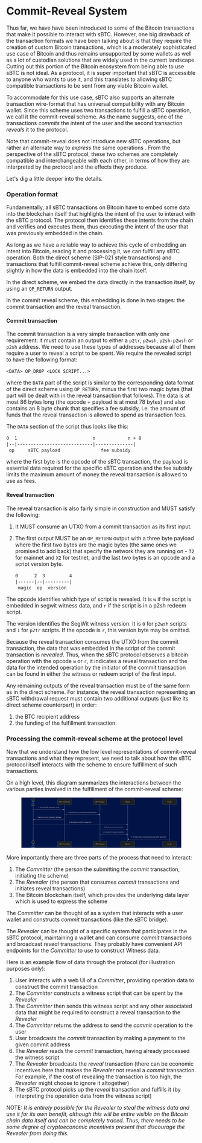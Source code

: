 # Commit-Reveal System

Thus far, we have have been introduced to some of the Bitcoin transactions that make it possible to interact with sBTC. However, one big drawback of the transaction formats we have been talking about is that they require the creation of custom Bitcoin transactions, which is a moderately sophisticated use case of Bitcoin and thus remains unsupported by some wallets as well as a lot of custodian solutions that are widely used in the current landscape. Cutting out this portion of the Bitcoin ecosystem from being able to use sBTC is not ideal. As a protocol, it is super important that sBTC is accessible to anyone who wants to use it, and this translates to allowing sBTC compatible transactions to be sent from any viable Bitcoin wallet.

To accommodate for this use case, sBTC also supports an alternate transaction wire-format that has universal compatibility with any Bitcoin wallet. Since this scheme uses two transactions to fulfill a sBTC operation, we call it the commit-reveal scheme. As the name suggests, one of the transactions _commits_ the intent of the user and the second transaction _reveals_ it to the protocol.

Note that commit-reveal does not introduce new sBTC operations, but rather an alternate way to _express_ the same operations . From the perspective of the sBTC protocol, these two schemes are completely compatible and interchangeable with each other, in terms of how they are interpreted by the protocol and the effects they produce.

Let's dig a little deeper into the details.

### Operation format

Fundamentally, all sBTC transactions on Bitcoin have to embed some data into the blockchain itself that highlights the intent of the user to interact with the sBTC protocol. The protocol then identifies these intents from the chain and verifies and executes them, thus executing the intent of the user that was previously embedded in the chain.

As long as we have a reliable way to achieve this cycle of embedding an intent into Bitcoin, reading it and processing it, we can fulfill any sBTC operation. Both the direct scheme (SIP-021 style transactions) and transactions that fulfill commit-reveal scheme achieve this, only differing slightly in how the data is embedded into the chain itself.

In the direct scheme, we embed the data directly in the transaction itself, by using an `OP_RETURN` output.

In the commit reveal scheme, this embedding is done in two stages: the commit transaction and the reveal transaction.

#### Commit transaction

The commit transaction is a very simple transaction with only one requirement: it must contain an output to either a `p2tr`, `p2wsh`, `p2sh-p2wsh` or `p2sh` address. We need to use these types of addresses because all of them require a user to reveal a script to be spent. We require the revealed script to have the following format:

```
<DATA> OP_DROP <LOCK SCRIPT...>
```

where the `DATA` part of the script is similar to the corresponding data format of the direct scheme using `OP_RETURN`, minus the first two magic bytes (that part will be dealt with in the reveal transaction that follows). The data is at most 86 bytes long (the opcode + payload is at most 78 bytes) and also contains an 8 byte chunk that specifies a fee subsidy, i.e. the amount of funds that the reveal transaction is allowed to spend as transaction fees.

The `DATA` section of the script thus looks like this:

```
0  1                            n            n + 8
|--|----------------------------|--------------|
 op     sBTC payload               fee subsidy
```

where the first byte is the opcode of the sBTC transaction, the payload is essential data required for the specific sBTC operation and the fee subsidy limits the maximum amount of money the reveal transaction is allowed to use as fees.

#### Reveal transaction

The reveal transaction is also fairly simple in construction and MUST satisfy the following:

1. It MUST consume an UTXO from a commit transaction as its first input.
2.  The first output MUST be an `OP_RETURN` output with a three byte payload where the first two bytes are the magic bytes (the same ones we promised to add back) that specify the network they are running on - `T2` for mainnet and `X2` for testnet, and the last two bytes is an opcode and a script version byte.

    ```
    0      2  3         4
    |------|--|---------|
     magic  op  version
    ```

The opcode identifies which type of script is revealed. It is `w` if the script is embedded in segwit witness data, and `r` if the script is in a p2sh redeem script.

The version identifies the SegWit witness version. It is `0` for `p2wsh` scripts and `1` for `p2tr` scripts. If the opcode is `r`, this version byte may be omitted.

Because the reveal transaction consumes the UTXO from the commit transaction, the data that was embedded in the script of the commit transaction is _revealed_. Thus, when the sBTC protocol observes a bitcoin operation with the opcode `w` or `r`, it indicates a reveal transaction and the data for the intended operation by the initiator of the commit transaction can be found in either the witness or redeem script of the first input.

Any remaining outputs of the reveal transaction must be of the same form as in the direct scheme. For instance, the reveal transaction representing an sBTC withdrawal request must contain two additional outputs (just like its direct scheme counterpart) in order:

1. the BTC recipient address
2. the funding of the fulfillment transaction.

### Processing the commit-reveal scheme at the protocol level

Now that we understand how the low level representations of commit-reveal transactions and what they represent, we need to talk about how the sBTC protocol itself interacts with the scheme to ensure fulfillment of such transactions.

On a high level, this diagram summarizes the interactions between the various parties involved in the fulfillment of the commit-reveal scheme:

<figure><img src="../../../.gitbook/assets/Diagram Feb 2 2024 from Mermaid Chart (1).png" alt=""><figcaption></figcaption></figure>

More importantly there are three parts of the process that need to interact:

1. The _Committer_ (the person the submitting the _commit_ transaction, initiating the scheme)
2. The _Revealer_ (the person that consumes _commit_ transactions and initiates reveal transactions)
3. The Bitcoin blockchain itself, which provides the underlying data layer which is used to express the scheme

The _Committer_ can be thought of as a system that interacts with a user wallet and constructs _commit_ transactions (like the sBTC bridge).

The _Revealer_ can be thought of a specific system that participates in the sBTC protocol, maintaining a wallet and can consume _commit_ transactions and broadcast _reveal_ transactions. They probably have convenient API endpoints for the _Committer_ to use to construct Witness data.

Here is an example flow of data through the protocol (for illustration purposes only):

1. User interacts with a web UI of a _Committer_, providing operation data to construct the commit transaction
2. The _Committer_ constructs a witness script that can be spent by the _Revealer_
3. The _Committer_ then sends this witness script and any other associated data that might be required to construct a reveal transaction to the _Revealer_
4. The _Committer_ returns the address to send the _commit_ operation to the user
5. User broadcasts the _commit_ transaction by making a payment to the given commit address
6. The _Revealer_ reads the _commit_ transaction, having already processed the witness script
7. The _Revealer_ broadcasts the _reveal_ transaction (there can be economic incentives here that makes the _Revealer_ not reveal a _commit_ transaction. For example, if the cost of revealing the transaction is too high, the _Revealer_ might choose to ignore it altogether)
8. The sBTC protocol picks up the _reveal_ transaction and fulfills it (by interpreting the operation data from the witness script)

NOTE: _It is entirely possible for the Revealer to steal the witness data and use it for its own benefit, although this will be entire visible on the Bitcoin chain data itself and can be completely traced. Thus, there needs to be some degree of cryptoeconomic incentives present that discourage the Revealer from doing this._
